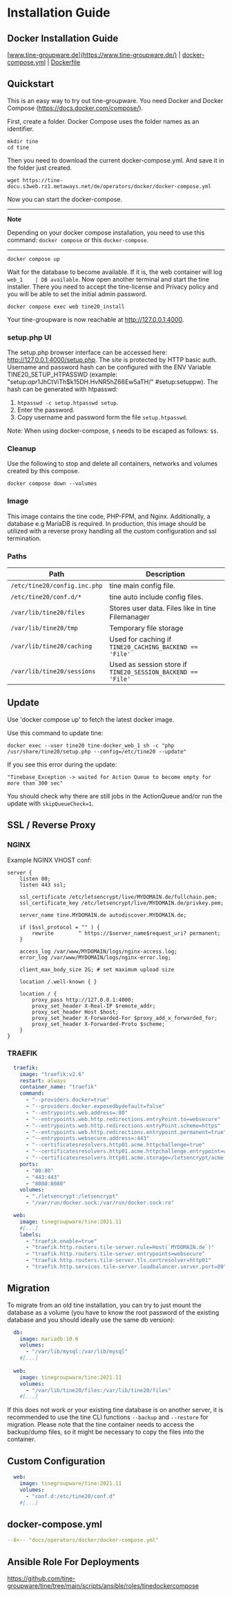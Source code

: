 Installation Guide
===================

Docker Installation Guide
---
[www.tine-groupware.de](https://www.tine-groupware.de/) | [docker-compose.yml](https://tine-docu.s3web.rz1.metaways.net/de/operators/docker/docker-compose.yml) | [Dockerfile](https://github.com/tine-groupware/tine/blob/main/ci/dockerimage/built.Dockerfile)

## Quickstart

This is an easy way to try out tine-groupware. You need Docker and Docker Compose (https://docs.docker.com/compose/).

First, create a folder. Docker Compose uses the folder names as an identifier.

```
mkdir tine
cd tine
```
Then you need to download the current docker-compose.yml. And save it in the folder just created.
```
wget https://tine-docu.s3web.rz1.metaways.net/de/operators/docker/docker-compose.yml
```
Now you can start the docker-compose.

---
**Note**

Depending on your docker compose installation, you need to use this command: `docker compose` or this `docker-compose`.

---


```
docker compose up
```

Wait for the database to become available. If it is, the web container will log `web_1    | DB available`. Now open another terminal and start the tine installer. There you need to accept the tine-license and Privacy policy and you will be able to set the initial admin password.

```
docker compose exec web tine20_install
```

Your tine-groupware is now reachable at http://127.0.0.1:4000.

### setup.php UI

The setup.php browser interface can be accessed here: http://127.0.0.1:4000/setup.php. The site is protected by HTTP basic auth. 
Username and password hash can be configured with the ENV Variable TINE20_SETUP_HTPASSWD (example: "setup:$apr1$JhCtViTh$k15DH.HvNR5hZ66Ew5aTH/" #setup:setuppw).
The hash can be generated with htpasswd:
1. `htpasswd -c setup.htpasswd setup`.
2. Enter the password.
3. Copy username and password form the file  `setup.htpasswd`.

Note: When using docker-compose, `$` needs to be escaped as follows: `$$`.

### Cleanup
Use the following to stop and delete all containers, networks and volumes created by this compose.
```
docker compose down --volumes
``` 

### Image
This image contains the tine code, PHP-FPM, and Nginx. Additionally, a database e.g MariaDB is required. In production, this image should be utilized with a reverse proxy handling all the custom configuration and ssl termination.

### Paths
| Path | Description |
|---|---|
| `/etc/tine20/config.inc.php` | tine main config file.
| `/etc/tine20/conf.d/*` | tine auto include config files.
| `/var/lib/tine20/files` | Stores user data. Files like in tine Filemanager
| `/var/lib/tine20/tmp` | Temporary file storage
|`/var/lib/tine20/caching` | Used for caching if `TINE20_CACHING_BACKEND == 'File'`
|`/var/lib/tine20/sessions`  | Used as session store if `TINE20_SESSION_BACKEND == 'File'`

## Update

Use 'docker compose up' to fetch the latest docker image.

Use this command to update tine:

```
docker exec --user tine20 tine-docker_web_1 sh -c "php /usr/share/tine20/setup.php --config=/etc/tine20 --update"
```

If you see this error during the update:

    "Tinebase_Exception -> waited for Action Queue to become empty for more than 300 sec"

You should check why there are still jobs in the ActionQueue and/or run the update with `skipQueueCheck=1`. 

## SSL / Reverse Proxy

### NGINX

Example NGINX VHOST conf:

```apacheconf
server {
    listen 80;
    listen 443 ssl;
    
    ssl_certificate /etc/letsencrypt/live/MYDOMAIN.de/fullchain.pem;
    ssl_certificate_key /etc/letsencrypt/live/MYDOMAIN.de/privkey.pem;
    
    server_name tine.MYDOMAIN.de autodiscover.MYDOMAIN.de;
    
    if ($ssl_protocol = "" ) {
        rewrite        ^ https://$server_name$request_uri? permanent;
    }
    
    access_log /var/www/MYDOMAIN/logs/nginx-access.log;
    error_log /var/www/MYDOMAIN/logs/nginx-error.log;
    
    client_max_body_size 2G; # set maximum upload size
    
    location /.well-known { }
    
    location / {
        proxy_pass http://127.0.0.1:4000;
        proxy_set_header X-Real-IP $remote_addr;
        proxy_set_header Host $host;
        proxy_set_header X-Forwarded-For $proxy_add_x_forwarded_for;
        proxy_set_header X-Forwarded-Proto $scheme;
    }
}
```

### TRAEFIK

```yaml
  traefik:
    image: "traefik:v2.6"
    restart: always
    container_name: "traefik"
    command:
      - "--providers.docker=true"
      - "--providers.docker.exposedbydefault=false"
      - "--entrypoints.web.address=:80"
      - "--entrypoints.web.http.redirections.entryPoint.to=websecure"
      - "--entrypoints.web.http.redirections.entryPoint.scheme=https"
      - "--entrypoints.web.http.redirections.entrypoint.permanent=true"
      - "--entrypoints.websecure.address=:443"
      - "--certificatesresolvers.http01.acme.httpchallenge=true"
      - "--certificatesresolvers.http01.acme.httpchallenge.entrypoint=web"
      - "--certificatesresolvers.http01.acme.storage=/letsencrypt/acme.json"
    ports:
      - "80:80"
      - "443:443"
      - "8080:8080"
    volumes:
      - "./letsencrypt:/letsencrypt"
      - "/var/run/docker.sock:/var/run/docker.sock:ro"

  web:
    image: tinegroupware/tine:2021.11
    #[...]
    labels:
      - "traefik.enable=true"
      - "traefik.http.routers.tile-server.rule=Host(`MYDOMAIN.de`)"
      - "traefik.http.routers.tile-server.entrypoints=websecure"
      - "traefik.http.routers.tile-server.tls.certresolver=http01"
      - "traefik.http.services.tile-server.loadbalancer.server.port=80"
```

## Migration

To migrate from an old tine installation, you can try to just mount the database as a volume
(you have to know the root password of the existing database and you should ideally use the same db version):

```yaml
  db:
    image: mariadb:10.6
    volumes:
      - "/var/lib/mysql:/var/lib/mysql"
    #[...]
    
  web:
    image: tinegroupware/tine:2021.11
    volumes:
      - "/var/lib/tine20/files:/var/lib/tine20/files"
    #[...]
```

If this does not work or your existing tine database is on another server, it is recommended to use the tine CLI functions `--backup` and `--restore` for migration.
Please note that the tine container needs to access the backup/dump files, so it might be necessary to copy the files into the container.

## Custom Configuration

```yaml
  web:
    image: tinegroupware/tine:2021.11
    volumes:
      - "conf.d:/etc/tine20/conf.d"
    #[...]
```

## docker-compose.yml

``` yaml title="docker-compose.yml"
--8<-- "docs/operators/docker/docker-compose.yml"
```

## Ansible Role For Deployments

https://github.com/tine-groupware/tine/tree/main/scripts/ansible/roles/tinedockercompose
